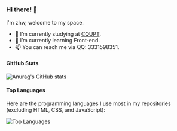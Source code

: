 ### Hi there! 👋

I'm zhw, welcome to my space.

- 🔭 I’m currently studying at [CQUPT](http://www.cqupt.edu.cn/).
- 🌱 I’m currently learning Front-end.
- 📫 You can reach me via QQ: 3331598351.

#### GitHub Stats

![Anurag's GitHub stats](https://github-readme-stats.vercel.app/api?username=coderz-w)

#### Top Languages

Here are the programming languages I use most in my repositories (excluding HTML, CSS, and JavaScript):

![Top Languages](https://github-readme-stats.vercel.app/api/top-langs/?username=coderz-w&layout=compact&exclude_repo=repo1,repo2,repo3&hide=html,css,js)

<!--
**seasonHL/seasonHL** is a ✨ _special_ ✨ repository because its `README.md` (this file) appears on your GitHub profile.

Feel free to ask me about anything!
